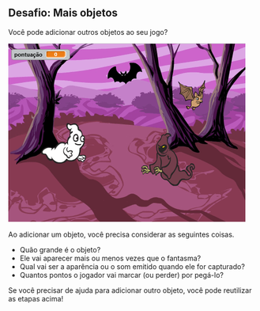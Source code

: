 ## Desafio: Mais objetos

Você pode adicionar outros objetos ao seu jogo?

![screenshot](images/ghost-final.png)

Ao adicionar um objeto, você precisa considerar as seguintes coisas.

+ Quão grande é o objeto?
+ Ele vai aparecer mais ou menos vezes que o fantasma?
+ Qual vai ser a aparência ou o som emitido quando ele for capturado?
+ Quantos pontos o jogador vai marcar (ou perder) por pegá-lo?

Se você precisar de ajuda para adicionar outro objeto, você pode reutilizar as etapas acima!